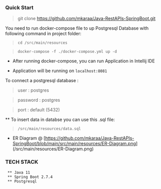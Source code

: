 ### Quick Start
> git clone https://github.com/mkaraa/Java-RestAPIs-SpringBoot.git

  You need to run docker-compose file to up Postgresql Database with following command in project folder:

>     cd /src/main/resources

>     docker-compose -f ./docker-compose.yml up -d


- After running docker-compose, you can run Application in Intellij IDE


- Application will be running on  ``localhost:8081``
		
		
To connect a postgresql database : 

> user : postgres
	
> password : postgres
	
> port : default (5432)
					
					
** To insert data in databse you can use this .sql file:
>     /src/main/resources/data.sql    

* ER Diagram @ [https://github.com/mkaraa/Java-RestAPIs-SpringBoot/blob/main/src/main/resources/ER-Diagram.png]
(/src/main/resources/ER-Diagram.png)

 ### TECH STACK
     ** Java 11 
     ** Spring Boot 2.7.4
     ** Postgresql
